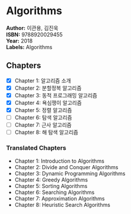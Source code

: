 # Algorithms

**Author:** 이관용, 김진욱 <br/>
**ISBN:** 9788920029455 <br/>
**Year:** 2018 <br/>
**Labels:** Algorithms

## Chapters
- [x] Chapter 1: 알고리즘 소개
- [x] Chapter 2: 분할정복 알고리즘
- [x] Chapter 3: 동적 프로그래밍 알고리즘
- [x] Chapter 4: 욕심쟁이 알고리즘
- [x] Chapter 5: 정렬 알고리즘
- [ ] Chapter 6: 탐색 알고리즘
- [ ] Chapter 7: 근사 알고리즘
- [ ] Chapter 8: 해 탐색 알고리즘

### Translated Chapters
- Chapter 1: Introduction to Algorithms
- Chapter 2: Divide and Conquer Algorithms
- Chapter 3: Dynamic Programming Algorithms
- Chapter 4: Greedy Algorithms
- Chapter 5: Sorting Algorithms
- Chapter 6: Searching Algorithms
- Chapter 7: Approximation Algorithms
- Chapter 8: Heuristic Search Algorithms
